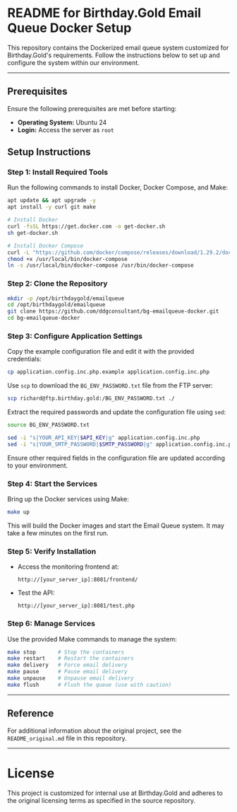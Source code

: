 # README for Birthday.Gold Email Queue Docker Setup

This repository contains the Dockerized email queue system customized for Birthday.Gold's requirements. Follow the instructions below to set up and configure the system within our environment.

---

## Prerequisites

Ensure the following prerequisites are met before starting:

- **Operating System:** Ubuntu 24
- **Login:** Access the server as `root`

## Setup Instructions

### Step 1: Install Required Tools
Run the following commands to install Docker, Docker Compose, and Make:

```bash
apt update && apt upgrade -y
apt install -y curl git make

# Install Docker
curl -fsSL https://get.docker.com -o get-docker.sh
sh get-docker.sh

# Install Docker Compose
curl -L "https://github.com/docker/compose/releases/download/1.29.2/docker-compose-$(uname -s)-$(uname -m)" -o /usr/local/bin/docker-compose
chmod +x /usr/local/bin/docker-compose
ln -s /usr/local/bin/docker-compose /usr/bin/docker-compose
```

### Step 2: Clone the Repository

```bash
mkdir -p /opt/birthdaygold/emailqueue
cd /opt/birthdaygold/emailqueue
git clone https://github.com/ddgconsultant/bg-emailqueue-docker.git
cd bg-emailqueue-docker
```

### Step 3: Configure Application Settings
Copy the example configuration file and edit it with the provided credentials:

```bash
cp application.config.inc.php.example application.config.inc.php
```

Use `scp` to download the `BG_ENV_PASSWORD.txt` file from the FTP server:

```bash
scp richard@ftp.birthday.gold:/BG_ENV_PASSWORD.txt ./
```

Extract the required passwords and update the configuration file using `sed`:

```bash
source BG_ENV_PASSWORD.txt

sed -i "s|YOUR_API_KEY|$API_KEY|g" application.config.inc.php
sed -i "s|YOUR_SMTP_PASSWORD|$SMTP_PASSWORD|g" application.config.inc.php
```

Ensure other required fields in the configuration file are updated according to your environment.

### Step 4: Start the Services
Bring up the Docker services using Make:

```bash
make up
```

This will build the Docker images and start the Email Queue system. It may take a few minutes on the first run.

### Step 5: Verify Installation
- Access the monitoring frontend at:
  
  ```
  http://[your_server_ip]:8081/frontend/
  ```

- Test the API:
  
  ```
  http://[your_server_ip]:8081/test.php
  ```

### Step 6: Manage Services
Use the provided Make commands to manage the system:

```bash
make stop       # Stop the containers
make restart    # Restart the containers
make delivery   # Force email delivery
make pause      # Pause email delivery
make unpause    # Unpause email delivery
make flush      # Flush the queue (use with caution)
```

---

## Reference

For additional information about the original project, see the `README_original.md` file in this repository.

---

# License
This project is customized for internal use at Birthday.Gold and adheres to the original licensing terms as specified in the source repository.
